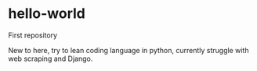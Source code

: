 # hello-world
First repository

New to here, try to lean coding language in python, currently struggle with web scraping and Django.
